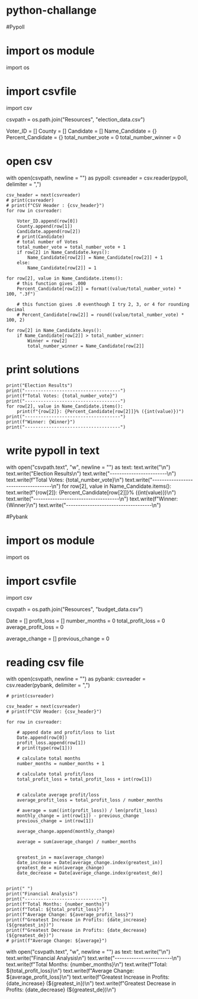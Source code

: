 # python-challange

#Pypoll

# import os module
import os

# import csvfile
import csv

csvpath = os.path.join("Resources", "election_data.csv")

Voter_ID = []
County = []
Candidate = []
Name_Candidate = {}
Percent_Candidate = {}
total_number_vote = 0
total_number_winner = 0

# open csv

with open(csvpath, newline = "") as pypoll:
    csvreader = csv.reader(pypoll, delimiter = ",")

    csv_header = next(csvreader)
    # print(csvreader)
    # print(f"CSV Header : {csv_header}")
    for row in csvreader:
        
        Voter_ID.append(row[0])
        County.append(row[1])
        Candidate.append(row[2])
        # print(Candidate)
        # total number of Votes
        total_number_vote = total_number_vote + 1
        if row[2] in Name_Candidate.keys():
            Name_Candidate[row[2]] = Name_Candidate[row[2]] + 1
        else:
            Name_Candidate[row[2]] = 1
    
    for row[2], value in Name_Candidate.items():
        # this function gives .000
        Percent_Candidate[row[2]] = format((value/total_number_vote) * 100, ".3f")
        
        # this function gives .0 eventhough I try 2, 3, or 4 for rounding decimal
        # Percent_Candidate[row[2]] = round((value/total_number_vote) * 100, 2)

    for row[2] in Name_Candidate.keys():
        if Name_Candidate[row[2]] > total_number_winner:
            Winner = row[2]
            total_number_winner = Name_Candidate[row[2]]

# print solutions

    print("Election Results")
    print("------------------------------------")
    print(f"Total Votes: {total_number_vote}")
    print("------------------------------------")
    for row[2], value in Name_Candidate.items():
        print(f"{row[2]}: {Percent_Candidate[row[2]]}% ({int(value)})")
    print("------------------------------------")
    print(f"Winner: {Winner}")
    print("------------------------------------")

# write pypoll in text

with open("csvpath.text", "w", newline = "") as text:
    text.write("\n")
    text.write("Election Results\n")
    text.write("------------------------\n")
    text.write(f"Total Votes: {total_number_vote}\n")
    text.write("------------------------------------\n")
    for row[2], value in Name_Candidate.items():
        text.write(f"{row[2]}: {Percent_Candidate[row[2]]}% ({int(value)})\n")
    text.write("------------------------------------\n")
    text.write(f"Winner: {Winner}\n")
    text.write("------------------------------------\n")


#Pybank
# import os module
import os

# import csvfile
import csv

csvpath = os.path.join("Resources", "budget_data.csv")

Date = []
profit_loss = []
number_months = 0
total_profit_loss = 0
average_profit_loss = 0

average_change = []
previous_change = 0



# reading csv file
with open(csvpath, newline = "") as pybank:
    csvreader = csv.reader(pybank, delimiter = ",")

    # print(csvreader)

    csv_header = next(csvreader)
    # print(f"CSV Header: {csv_header}")

    for row in csvreader:
        
        # append date and profit/loss to list
        Date.append(row[0])
        profit_loss.append(row[1])
        # print(type(row[1]))

        # calculate total months
        number_months = number_months + 1

        # calculate total profit/loss
        total_profit_loss = total_profit_loss + int(row[1])


        # calculate average profit/loss
        average_profit_loss = total_profit_loss / number_months

        # average = sum((int(profit_loss)) / len(profit_loss)
        monthly_change = int(row[1]) - previous_change
        previous_change = int(row[1])

        average_change.append(monthly_change)

        average = sum(average_change) / number_months
      

        greatest_in = max(average_change)
        date_increase = Date[average_change.index(greatest_in)]
        greatest_de = min(average_change)
        date_decrease = Date[average_change.index(greatest_de)]

        
    print(" ")
    print("Financial Analysis")
    print("-----------------------------")
    print(f"Total Months: {number_months}")
    print(f"Total: ${total_profit_loss}")
    print(f"Average Change: ${average_profit_loss}")
    print(f"Greatest Increase in Profits: {date_increase} (${greatest_in})")
    print(f"Greatest Decrease in Profits: {date_decrease} (${greatest_de})")
    # print(f"Average Change: ${average}")

with open("csvpath.text", "w", newline = "") as text:
    text.write("\n")
    text.write("Financial Analysis\n")
    text.write("------------------------\n")
    text.write(f"Total Months: {number_months}\n")
    text.write(f"Total: ${total_profit_loss}\n")
    text.write(f"Average Change: ${average_profit_loss}\n")
    text.write(f"Greatest Increase in Profits: {date_increase} (${greatest_in})\n")
    text.write(f"Greatest Decrease in Profits: {date_decrease} (${greatest_de})\n")
